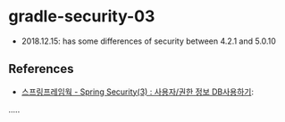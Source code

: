 gradle-security-03
==================

- 2018.12.15: has some differences of security between 4.2.1 and 5.0.10

References
----------
- [스프링프레임웍 - Spring Security(3) : 사용자/권한 정보 DB사용하기](https://offbyone.tistory.com/93 "스프링프레임웍 - Spring Security(3) : 사용자/권한 정보 DB사용하기"):

.....

